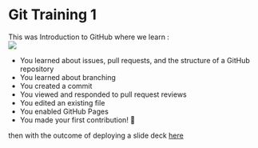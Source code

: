 # Git Training 1


This was Introduction to GitHub where we learn :  
![](https://camo.githubusercontent.com/079c5c68c25fdc70b0db8548cf294e5457a943dfca65646f95b612293b06a36b/68747470733a2f2f6f63746f6465782e6769746875622e636f6d2f696d616765732f636f6c6c61626f636174732e6a7067)

* You learned about issues, pull requests, and the structure of a GitHub repository
* You learned about branching
* You created a commit
* You viewed and responded to pull request reviews
* You edited an existing file
* You enabled GitHub Pages
* You made your first contribution! 🎉

then with the outcome of deploying a slide deck [here](https://kenwan00.github.io/github-slideshow/#/)

